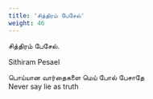 ```yaml
---
title: 'சித்திரம் பேசேல்'
weight: 46
---
```

 

சித்திரம் பேசேல்.

Sithiram Pesael

பொய்யான வார்தைகளை மெய் போல் பேசாதே  
Never say lie as truth